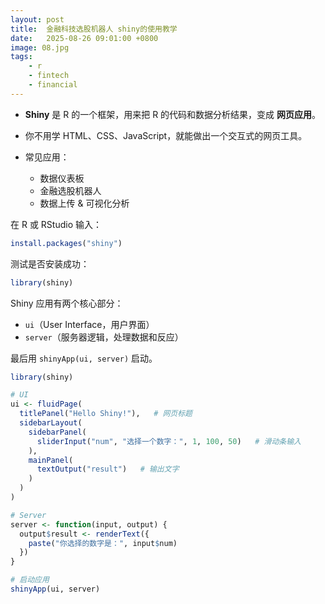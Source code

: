```yaml
---
layout: post
title:  金融科技选股机器人 shiny的使用教学
date:   2025-08-26 09:01:00 +0800
image: 08.jpg
tags: 
    - r
    - fintech
    - financial
---
```



* **Shiny** 是 R 的一个框架，用来把 R 的代码和数据分析结果，变成 **网页应用**。
* 你不用学 HTML、CSS、JavaScript，就能做出一个交互式的网页工具。
* 常见应用：

  * 数据仪表板
  * 金融选股机器人
  * 数据上传 & 可视化分析

在 R 或 RStudio 输入：

```r
install.packages("shiny")
```

测试是否安装成功：

```r
library(shiny)
```

Shiny 应用有两个核心部分：

* `ui`（User Interface，用户界面）
* `server`（服务器逻辑，处理数据和反应）

最后用 `shinyApp(ui, server)` 启动。

```r
library(shiny)

# UI
ui <- fluidPage(
  titlePanel("Hello Shiny!"),   # 网页标题
  sidebarLayout(
    sidebarPanel(
      sliderInput("num", "选择一个数字：", 1, 100, 50)   # 滑动条输入
    ),
    mainPanel(
      textOutput("result")   # 输出文字
    )
  )
)

# Server
server <- function(input, output) {
  output$result <- renderText({
    paste("你选择的数字是：", input$num)
  })
}

# 启动应用
shinyApp(ui, server)
```